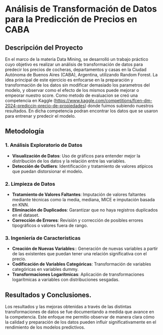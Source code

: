 # Análisis de Transformación de Datos para la Predicción de Precios en CABA

## Descripción del Proyecto
En el marco de la materia Data Mining, se desarrolló un trabajo práctico cuyo objetivo es realizar un análisis de transformación de datos para predecir los precios de cocheras, departamentos y casas en la Ciudad Autónoma de Buenos Aires (CABA), Argentina, utilizando Random Forest. La idea principal de este ejercicio es enfocarse en la preparación y transformación de los datos sin modificar demasiado los parametros del modelo, y observar como el efecto de los mismos puede mejorar o empeorar nuestro score. Como metodo de evaluacion se creó una competencia en Kaggle (https://www.kaggle.com/competitions/fcen-dm-2024-prediccin-precio-de-propiedades) donde fuimos subiendo nuestros resultados. En dicha competencia podran encontrar los datos que se usaron para entrenar y predecir el modelo.

## Metodología

### 1. Análisis Exploratorio de Datos
- **Visualización de Datos**: Uso de gráficos para entender mejor la distribución de los datos y la relación entre las variables.
- **Detección de Outliers**: Identificación y tratamiento de valores atípicos que puedan distorsionar el modelo.

### 2. Limpieza de Datos

- **Tratamiento de Valores Faltantes**: Imputación de valores faltantes mediante técnicas como la media, mediana, MICE e imputación basada en KNN.
- **Eliminación de Duplicados**: Garantizar que no haya registros duplicados en el dataset.
- **Corrección de Errores**: Revisión y corrección de posibles errores tipográficos o valores fuera de rango.

### 3. Ingeniería de Características
- **Creación de Nuevas Variables**:: Generación de nuevas variables a partir de las existentes que puedan tener una relación significativa con el precio.
- **Codificación de Variables Categóricas**: Transformación de variables categóricas en variables dummy.
- **Transformaciones Logarítmicas**: Aplicación de transformaciones logarítmicas a variables con distribuciones sesgadas.

## Resultados y Conclusiones.
Los resultados y las mejoras obtenidas a través de las distintas transformaciones de datos se fue documentando a medida que avance en la competencia. Este enfoque me permitio observar de manera clara cómo la calidad y preparación de los datos pueden influir significativamente en el rendimiento de los modelos predictivos.
